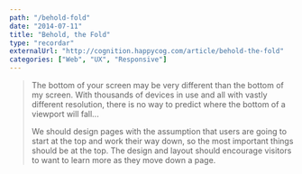 ```yaml
---
path: "/behold-fold"
date: "2014-07-11"
title: "Behold, the Fold"
type: "recordar"
externalUrl: "http://cognition.happycog.com/article/behold-the-fold"
categories: ["Web", "UX", "Responsive"]
---
```


> The bottom of your screen may be very different than the bottom of my screen. With thousands of devices in use and all with vastly different resolution, there is no way to predict where the bottom of a viewport will fall...
>
> We should design pages with the assumption that users are going to start at the top and work their way down, so the most important things should be at the top. The design and layout should encourage visitors to want to learn more as they move down a page.
